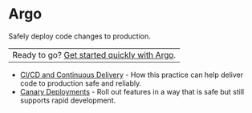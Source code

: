 # Argo

Safely deploy code changes to production.

|   |
|---|
|Ready to go? [Get started quickly with Argo](quick-start).|

<!--
* [Argo Rollouts Quick Start](qs-rollouts) - Create and deploy canary releases using Argo Rollouts integrated with Ambassador Cloud.
-->
* [CI/CD and Continuous Delivery](concepts/cicd/) - How this practice can help deliver code to production safe and reliably.
* [Canary Deployments](concepts/canary) - Roll out features in a way that is safe but still supports rapid development.